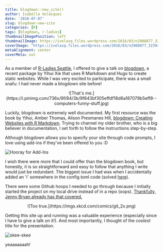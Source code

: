 ```yaml
---
title: blogdown::new_site()
author: Isabella Velásquez
date: '2018-07-07'
slug: blogdown-new-site
categories: [R]
tags: [blogdown, r-ladies]
thumbnailImagePosition: left
thumbnailImage: https://ivelasq.files.wordpress.com/2016/03/n2908877_32394541_2945.jpg
coverImage: "https://ivelasq.files.wordpress.com/2016/03/n2908877_32394541_2945.jpg"
metaAlignment: center
coverMeta: out
---
```


As a member of [R-Ladies Seattle](https://www.meetup.com/rladies-seattle/), I offered to give a talk on [blogdown](https://slides.yihui.name/2017-rstudio-conf-blogdown-Yihui-Xie.html#6), a recent package by Yihui Xie that uses R Markdown and Hugo to create static websites. While I was very excited to participate, there was a small snafu: I had never made a blogdown site before!

<!--more-->
<center>
![That's me.](https://i.pinimg.com/736x/9f/84/3b/9f843bf305effdf18d6a187079b5eff8--computers-funny-stuff.jpg)
</center>

Luckily, blogdown is extremely well documented. My first resource was the book by Yihui, Amber Thomas, Alison Presmanes Hill, [blogdown: Creating Websites with R Markdown](https://bookdown.org/yihui/blogdown/). Trying to channel my older brother, who is a big believer in documentation, I set forth to follow the instructions step-by-step.

Although blogdown allows you to specify your site through code prompts, I love using add-ins if they've been offered to you :D

![Hooray for Add-Ins](https://image.ibb.co/f2RBGo/Screen_Shot_2018_07_07_at_4_58_47_PM.png)

I wish there were more that I could offer than the blogdown book, but honestly, it is so straightforward and easy to follow that anything I write would just be redundant. The biggest issue I had was when I accidentally added an 'i' somewhere in the config.toml code (solved [here](https://discourse.gohugo.io/t/solved-help-error-while-parsing-config-4-1-unexpected-token/9592)).

There were some Github hoops I needed to go through because I initially started the project on my local drive instead of in a repo (oops). [Thankfully, Jenny Bryan already has that covered.](http://happygitwithr.com/existing-github-first.html)

<center>
![Too true.](https://imgs.xkcd.com/comics/git_2x.png)
</center>

Getting this site up and running was a valuable experience (especially since I have to give a talk on it!). And most importantly, I thought of the *coolest* title for the presentation.

![skee-skee](https://image.ibb.co/jcDgSJ/blogdownfor_what_2.png)

yeaaaaaaah!